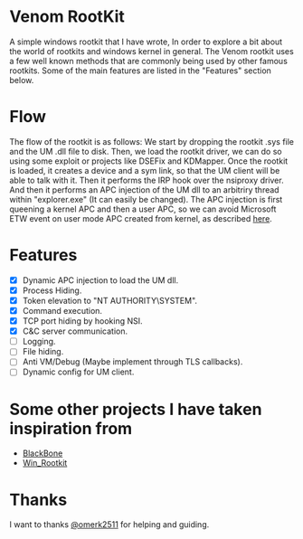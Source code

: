 # Venom RootKit
A simple windows rootkit that I have wrote, In order to explore a bit about the world of rootkits and windows kernel in general.
The Venom rootkit uses a few well known methods that are commonly being used by other famous rootkits. Some of the main features are listed in the "Features" section below.

# Flow
The flow of the rootkit is as follows:
We start by dropping the rootkit .sys file and the UM .dll file to disk.
Then, we load the rootkit driver, we can do so using some exploit or projects like DSEFix and KDMapper.
Once the rootkit is loaded, it creates a device and a sym link, so that the UM client will be able to talk with it.
Then it performs the IRP hook over the nsiproxy driver. And then it performs an APC injection of the UM dll to an arbitriry thread within "explorer.exe" (It can easily be changed). The APC injection is first queening a kernel APC and then a user APC, so we can avoid Microsoft ETW event on user mode APC created from kernel, as described [here](https://medium.com/@philiptsukerman/bypassing-the-microsoft-windows-threat-intelligence-kernel-apc-injection-sensor-92266433e0b0).

# Features
- [x] Dynamic APC injection to load the UM dll.
- [x] Process Hiding.
- [x] Token elevation to "NT AUTHORITY\SYSTEM".
- [x] Command execution.
- [x] TCP port hiding by hooking NSI.
- [x] C&C server communication. 
- [ ] Logging.
- [ ] File hiding.
- [ ] Anti VM/Debug (Maybe implement through TLS callbacks).
- [ ] Dynamic config for UM client.

# Some other projects I have taken inspiration from
 - [BlackBone](https://github.com/DarthTon/Blackbone)
 - [Win_Rootkit](https://github.com/alal4465/Win_Rootkit)

# Thanks
I want to thanks [@omerk2511](https://github.com/omerk2511) for helping and guiding.

